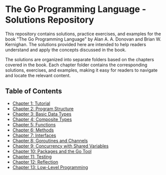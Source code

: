 # The Go Programming Language - Solutions Repository

This repository contains solutions, practice exercises, and examples for the book "The Go Programming Language" by Alan A. A. Donovan and Brian W. Kernighan. The solutions provided here are intended to help readers understand and apply the concepts discussed in the book.

The solutions are organized into separate folders based on the chapters covered in the book. Each chapter folder contains the corresponding solutions, exercises, and examples, making it easy for readers to navigate and locate the relevant content.

## Table of Contents

- [Chapter 1: Tutorial](./chapter-01-tutorial)
- [Chapter 2: Program Structure](./chapter-02-program-structure)
- [Chapter 3: Basic Data Types](./chapter-03-basic-data-types)
- [Chapter 4: Composite Types](./chapter-04-composite-types)
- [Chapter 5: Functions](./chapter-05-functions)
- [Chapter 6: Methods](./chapter-06-methods)
- [Chapter 7: Interfaces](./chapter-07-interfaces)
- [Chapter 8: Goroutines and Channels](./chapter-08-goroutines-channels)
- [Chapter 9: Concurrency with Shared Variables](./chapter-09-concurrency)
- [Chapter 10: Packages and the Go Tool](./chapter-10-packages)
- [Chapter 11: Testing](./chapter-11-testing)
- [Chapter 12: Reflection](./chapter-12-reflection)
- [Chapter 13: Low-Level Programming](./chapter-13-low-level-programming)
